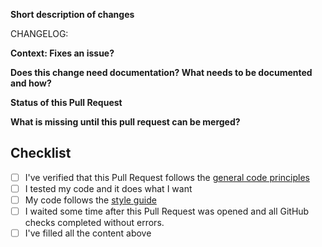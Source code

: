<!-- Thank you for working on Jamulus and opening a Pull Request! Please fill in the following to make the review process straightforward -->

**Short description of changes**

<!-- Explain what your PR does -->

CHANGELOG: <!-- Insert a short, end-user understandable sentence in past tense right here, e.g.: Client: Fixed crash when clicking the connect button too fast or SKIP if the change should not be documented in the ChangeLog -->

**Context: Fixes an issue?**

<!-- If this fixes an issue, please write Fixes: <issue number here>; if not, please give your PR a context. -->

**Does this change need documentation? What needs to be documented and how?**

<!-- Most new features should be documented on the website: https://github.com/jamulussoftware/jamuluswebsite/ If you have a proposal what to document, feel free to open a draft PR on the website repo -->

**Status of this Pull Request**

<!-- This might be edited by maintainers. -->
<!-- Proof of concept (not to be merged soon); Working implementation; ... -->

**What is missing until this pull request can be merged?**

<!-- Does it still need more testing; ... -->

## Checklist

<!-- Please tick the check boxes when done by replacing the space by an x, e.g. [x]. -->

-  [ ] I've verified that this Pull Request follows the [general code principles](https://github.com/jamulussoftware/jamulus/blob/main/CONTRIBUTING.md#jamulus-projectsource-code-general-principles)
-  [ ] I tested my code and it does what I want
-  [ ] My code follows the [style guide](https://github.com/jamulussoftware/jamulus/blob/main/CONTRIBUTING.md#source-code-consistency) <!-- You can also check if your code passes clang-format -->
-  [ ] I waited some time after this Pull Request was opened and all GitHub checks completed without errors. <!-- GitHub doesn't run these checks for new contributors automatically. -->
-  [ ] I've filled all the content above

<!-- Uncomment the following line if your PR changes platform- or build-specific code: -->
<!-- AUTOBUILD: Please build all targets -->

